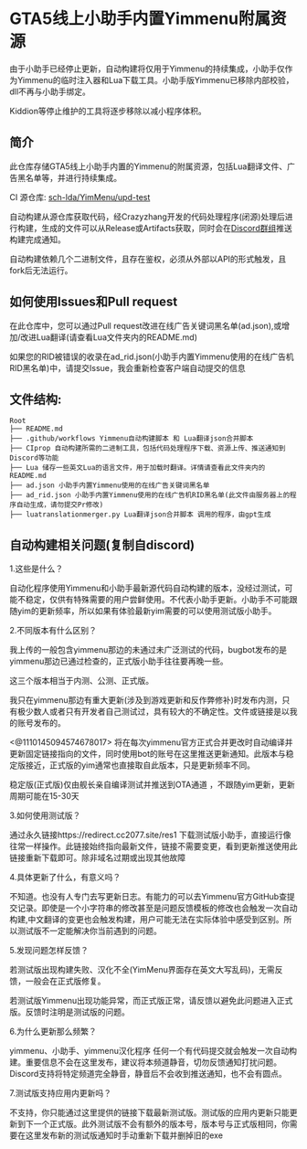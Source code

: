 # GTA5线上小助手内置Yimmenu附属资源

由于小助手已经停止更新，自动构建将仅用于Yimmenu的持续集成，小助手仅作为Yimmenu的临时注入器和Lua下载工具。小助手版Yimmenu已移除内部校验，dll不再与小助手绑定。

Kiddion等停止维护的工具将逐步移除以减小程序体积。

## 简介

此仓库存储GTA5线上小助手内置的Yimmenu的附属资源，包括Lua翻译文件、广告黑名单等，并进行持续集成。

CI 源仓库: [sch-lda/YimMenu/upd-test](https://github.com/sch-lda/YimMenu/tree/upd-test)

自动构建从源仓库获取代码，经Crazyzhang开发的代码处理程序(闭源)处理后进行构建，生成的文件可以从Release或Artifacts获取，同时会在[Discord群组](https://crazyzhang.cn/discord/)推送构建完成通知。

自动构建依赖几个二进制文件，且存在鉴权，必须从外部以API的形式触发，且fork后无法运行。

## 如何使用Issues和Pull request

 在此仓库中，您可以通过Pull request改进在线广告关键词黑名单(ad.json),或增加/改进Lua翻译(请查看Lua文件夹内的README.md)

 如果您的RID被错误的收录在ad_rid.json(小助手内置Yimmenu使用的在线广告机RID黑名单)中，请提交Issue，我会重新检查客户端自动提交的信息
 
## 文件结构:
```plaintext
Root
├── README.md
├── .github/workflows Yimmenu自动构建脚本 和 Lua翻译json合并脚本
├── CIprop 自动构建所需的二进制工具，包括代码处理程序下载、资源上传、推送通知到Discord等功能
├── Lua 储存一些英文Lua的语言文件，用于加载时翻译。详情请查看此文件夹内的README.md
├── ad.json 小助手内置Yimmenu使用的在线广告关键词黑名单
├── ad_rid.json 小助手内置Yimmenu使用的在线广告机RID黑名单(此文件由服务器上的程序自动生成，请勿提交Pr修改)
├── luatranslationmerger.py Lua翻译json合并脚本 调用的程序，由gpt生成
```

## 自动构建相关问题(复制自discord)

1.这些是什么？

自动化程序使用Yimmenu和小助手最新源代码自动构建的版本，没经过测试，可能不稳定，仅供有特殊需要的用户尝鲜使用。不代表小助手更新。小助手不可能跟随yim的更新频率，所以如果有体验最新yim需要的可以使用测试版小助手。

2.不同版本有什么区别？

我上传的一般包含yimmenu那边的未通过未广泛测试的代码，bugbot发布的是yimmenu那边已通过检查的，正式版小助手往往要再晚一些。

这三个版本相当于内测、公测、正式版。

我只在yimmenu那边有重大更新(涉及到游戏更新和反作弊修补)时发布内测，只有极少数人或者只有开发者自己测试过，具有较大的不确定性。文件或链接是以我的账号发布的。

<@1110145094574678017> 将在每次yimmenu官方正式合并更改时自动编译并更新固定链接指向的文件，同时使用bot的账号在这里推送更新通知。此版本与稳定版接近，正式版的yim通常也直接取自此版本，只是更新频率不同。

稳定版(正式版)仅由舰长亲自编译测试并推送到OTA通道 ，不跟随yim更新，更新周期可能在15-30天

3.如何使用测试版？

通过永久链接https://redirect.cc2077.site/res1 下载测试版小助手，直接运行像往常一样操作。此链接始终指向最新文件，链接不需要变更，看到更新推送使用此链接重新下载即可。除非域名过期或出现其他故障

4.具体更新了什么，有意义吗？

不知道。也没有人专门去写更新日志。有能力的可以去Yimmenu官方GitHub查提交记录。即使是一个小字符串的修改甚至是问题反馈模板的修改也会触发一次自动构建,中文翻译的变更也会触发构建，用户可能无法在实际体验中感受到区别。所以测试版不一定能解决你当前遇到的问题。

5.发现问题怎样反馈？

若测试版出现构建失败、汉化不全(YimMenu界面存在英文大写乱码)，无需反馈，一般会在正式版修复。

若测试版Yimmenu出现功能异常，而正式版正常，请反馈以避免此问题进入正式版。反馈时注明是测试版的问题。

6.为什么更新那么频繁？

yimmenu、小助手、yimmenu汉化程序 任何一个有代码提交就会触发一次自动构建。重要信息不会在这里发布，建议将本频道静音，切勿反馈通知打扰问题。Discord支持将特定频道完全静音，静音后不会收到推送通知，也不会有圆点。

7.测试版支持应用内更新吗？

不支持，你只能通过这里提供的链接下载最新测试版。测试版的应用内更新只能更新到下一个正式版。此外测试版不会有额外的版本号，版本号与正式版相同，你需要在这里发布新的测试版通知时手动重新下载并删掉旧的exe
